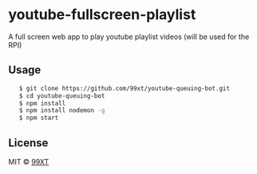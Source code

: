 # youtube-fullscreen-playlist
A full screen web app to play youtube playlist videos (will be used for the RPI) 

## Usage

```sh
   $ git clone https://github.com/99xt/youtube-queuing-bot.git 
   $ cd youtube-queuing-bot 
   $ npm install 
   $ npm install nodemon -g 
   $ npm start 
```  

## License

MIT © [99XT](https://github.com/99xt)

